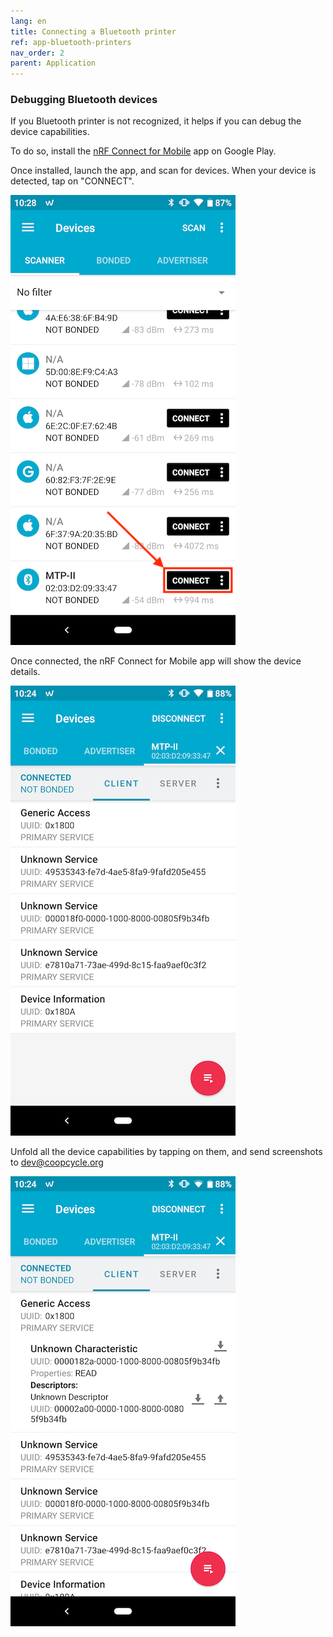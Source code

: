 ```yaml
---
lang: en
title: Connecting a Bluetooth printer
ref: app-bluetooth-printers
nav_order: 2
parent: Application
---
```


### Debugging Bluetooth devices

If you Bluetooth printer is not recognized, it helps if you can debug the device capabilities.

To do so, install the [nRF Connect for Mobile](https://play.google.com/store/apps/details?id=no.nordicsemi.android.mcp) app on Google Play.

Once installed, launch the app, and scan for devices.
When your device is detected, tap on "CONNECT".

![nRF Connect for Mobile - Scan](/assets/images/nrf_connect_scan.png)

Once connected, the nRF Connect for Mobile app will show the device details.

![nRF Connect for Mobile - Device](/assets/images/nrf_connect_device.png)

Unfold all the device capabilities by tapping on them, and send screenshots to [dev@coopcycle.org](mailto:dev@coopcycle.org)

![nRF Connect for Mobile - Unfolded](/assets/images/nrf_connect_device_unfolded.png)
